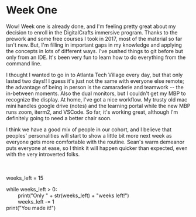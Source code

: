 # Week One
<html>

Wow! Week one is already done, and I'm feeling pretty great about my decision to enroll in the DigitalCrafts immersive program. Thanks to the prework and some free courses I took in 2017, most of the material so far isn't new. But, I'm filling in important gaps in my knowledge and applying the concepts in lots of different ways. I've pushed things to git before but only from an IDE. It's been very fun to learn how to do everything from the command line. 

I thought I wanted to go in to Atlanta Tech Village every day, but that only lasted two days!! I guess it's just not the same with everyone else remote; the advantage of being in person is the camaraderie and teamwork -- the in-between moments. Also the dual monitors, but I couldn't get my MBP to recognize the display. At home, I've got a nice workflow. My trusty old mac mini handles google drive (notes) and the learning portal while the new MBP runs zoom, iterm2, and VSCode. So far, it's working great, although I'm definitely going to need a better chair soon. 

I think we have a good mix of people in our cohort, and I believe that peoples' personalities will start to show a little bit more next week as everyone gets more comfortable with the routine. Sean's warm demeanor puts everyone at ease, so I think it will happen quicker than expected, even with the very introverted folks. 

<br><br>
weeks_left = 15

while weeks_left > 0:<br>
&emsp;&emsp;  print("Only " + str(weeks_left) + "weeks left!") <br>
&emsp; &emsp;weeks_left -= 1 <br>
print("You made it!")
